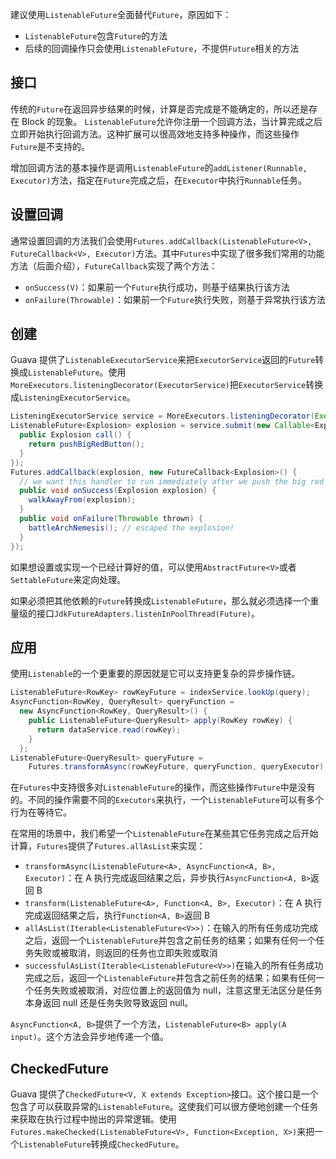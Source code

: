 建议使用```ListenableFuture```全面替代```Future```，原因如下：

* ```ListenableFuture```包含```Future```的方法
* 后续的回调操作只会使用```ListenableFuture```，不提供```Future```相关的方法

## 接口
传统的```Future```在返回异步结果的时候，计算是否完成是不能确定的，所以还是存在 Block 的现象。
```ListenableFuture```允许你注册一个回调方法，当计算完成之后立即开始执行回调方法。这种扩展可以很高效地支持多种操作，而这些操作```Future```是不支持的。

增加回调方法的基本操作是调用```ListenableFuture```的```addListener(Runnable, Executor)```方法，指定在```Future```完成之后，在```Executor```中执行```Runnable```任务。
## 设置回调 
通常设置回调的方法我们会使用```Futures.addCallback(ListenableFuture<V>, FutureCallback<V>, Executor)```方法。其中```Futures```中实现了很多我们常用的功能方法（后面介绍），```FutureCallback```实现了两个方法：

* ```onSuccess(V)```：如果前一个```Future```执行成功，则基于结果执行该方法
* ```onFailure(Throwable)```：如果前一个```Future```执行失败，则基于异常执行该方法

## 创建
Guava 提供了```ListenableExecutorService```来把```ExecutorService```返回的```Future```转换成```ListenableFuture```。使用```MoreExecutors.listeningDecorator(ExecutorService)```把```ExecutorService```转换成```ListeningExecutorService```。

```java
ListeningExecutorService service = MoreExecutors.listeningDecorator(Executors.newFixedThreadPool(10));
ListenableFuture<Explosion> explosion = service.submit(new Callable<Explosion>() {
  public Explosion call() {
    return pushBigRedButton();
  }
});
Futures.addCallback(explosion, new FutureCallback<Explosion>() {
  // we want this handler to run immediately after we push the big red button!
  public void onSuccess(Explosion explosion) {
    walkAwayFrom(explosion);
  }
  public void onFailure(Throwable thrown) {
    battleArchNemesis(); // escaped the explosion!
  }
});
```
如果想设置或实现一个已经计算好的值，可以使用```AbstractFuture<V>```或者```SettableFuture```来定向处理。

如果必须把其他依赖的```Future```转换成```ListenableFuture```，那么就必须选择一个重量级的接口```JdkFutureAdapters.listenInPoolThread(Future)```。
## 应用
使用```Listenable```的一个更重要的原因就是它可以支持更复杂的异步操作链。

```java
ListenableFuture<RowKey> rowKeyFuture = indexService.lookUp(query);
AsyncFunction<RowKey, QueryResult> queryFunction =
  new AsyncFunction<RowKey, QueryResult>() {
    public ListenableFuture<QueryResult> apply(RowKey rowKey) {
      return dataService.read(rowKey);
    }
  };
ListenableFuture<QueryResult> queryFuture =
    Futures.transformAsync(rowKeyFuture, queryFunction, queryExecutor);
```
在```Futures```中支持很多对```ListenableFuture```的操作，而这些操作```Future```中是没有的。不同的操作需要不同的```Executors```来执行，一个```ListenableFuture```可以有多个行为在等待它。

在常用的场景中，我们希望一个```ListenableFuture```在某些其它任务完成之后开始计算，```Futures```提供了```Futures.allAsList```来实现：

* ```transformAsync(ListenableFuture<A>, AsyncFunction<A, B>, Executor)```：在 A 执行完成返回结果之后，异步执行```AsyncFunction<A, B>```返回 B
* ```transform(ListenableFuture<A>, Function<A, B>, Executor)```：在 A 执行完成返回结果之后，执行```Function<A, B>```返回 B
* ```allAsList(Iterable<ListenableFuture<V>>)```：在输入的所有任务成功完成之后，返回一个```ListenableFuture```并包含之前任务的结果；如果有任何一个任务失败或被取消，则返回的任务也立即失败或取消
* ```successfulAsList(Iterable<ListenableFuture<V>>)```在输入的所有任务成功完成之后，返回一个```ListenableFuture```并包含之前任务的结果；如果有任何一个任务失败或被取消，对应位置上的返回值为 null，注意这里无法区分是任务本身返回 null 还是任务失败导致返回 null。

```AsyncFunction<A, B>```提供了一个方法，```ListenableFuture<B> apply(A input)```。这个方法会异步地传递一个值。
## CheckedFuture
Guava 提供了```CheckedFuture<V, X extends Exception>```接口。这个接口是一个包含了可以获取异常的```ListenableFuture```。这使我们可以很方便地创建一个任务来获取在执行过程中抛出的异常逻辑。使用```Futures.makeChecked(ListenableFuture<V>, Function<Exception, X>)```来把一个```ListenableFuture```转换成```CheckedFuture```。